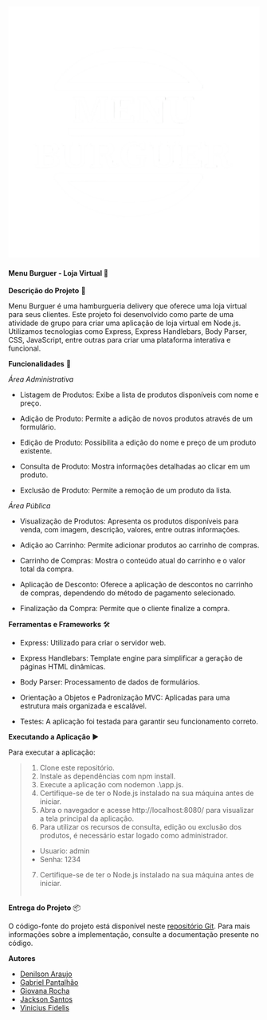 <center>

![Logo](./publico/img/logo-header.png)

</center>

#### Menu Burguer - Loja Virtual 🍔

**Descrição do Projeto** 📝

Menu Burguer é uma hamburgueria delivery que oferece uma loja virtual para seus clientes. Este projeto foi desenvolvido como parte de uma atividade de grupo para criar uma aplicação de loja virtual em Node.js. Utilizamos tecnologias como Express, Express Handlebars, Body Parser, CSS, JavaScript, entre outras para criar uma plataforma interativa e funcional.

**Funcionalidades** 🛒

*Área Administrativa*

- Listagem de Produtos: Exibe a lista de produtos disponíveis com nome e preço.
  
  <!-- ![Listagem de Produtos](link_para_imagem_listagem_de_produtos.png) -->
  
- Adição de Produto: Permite a adição de novos produtos através de um formulário.

  <!-- ![Adição de Produto](link_para_imagem_adicao_de_produto.png) -->

- Edição de Produto: Possibilita a edição do nome e preço de um produto existente.
  
- Consulta de Produto: Mostra informações detalhadas ao clicar em um produto.
  
- Exclusão de Produto: Permite a remoção de um produto da lista.

*Área Pública*

- Visualização de Produtos: Apresenta os produtos disponíveis para venda, com imagem, descrição, valores, entre outras informações.
  
  <!-- ![Visualização de Produtos](link_para_imagem_visualizacao_de_produtos.png) -->

- Adição ao Carrinho: Permite adicionar produtos ao carrinho de compras.
  
- Carrinho de Compras: Mostra o conteúdo atual do carrinho e o valor total da compra.
  
- Aplicação de Desconto: Oferece a aplicação de descontos no carrinho de compras, dependendo do método de pagamento selecionado.
  
- Finalização da Compra: Permite que o cliente finalize a compra.

**Ferramentas e Frameworks** 🛠️

- Express: Utilizado para criar o servidor web.
  
- Express Handlebars: Template engine para simplificar a geração de páginas HTML dinâmicas.
  
- Body Parser: Processamento de dados de formulários.
  
- Orientação a Objetos e Padronização MVC: Aplicadas para uma estrutura mais organizada e escalável.
  
- Testes: A aplicação foi testada para garantir seu funcionamento correto.

**Executando a Aplicação** ▶️

Para executar a aplicação:

>1. Clone este repositório.
>2. Instale as dependências com npm install.
>3. Execute a aplicação com nodemon .\app.js.
>4. Certifique-se de ter o Node.js instalado na sua máquina antes de iniciar.
>5. Abra o navegador e acesse http://localhost:8080/ para visualizar a tela principal da aplicação.
>6. Para utilizar os recursos de consulta, edição ou exclusão dos produtos, é necessário estar logado como administrador.
>* Usuario: admin
>* Senha: 1234
>7. Certifique-se de ter o Node.js instalado na sua máquina antes de iniciar.<br> <br>


**Entrega do Projeto** 📦

O código-fonte do projeto está disponível neste [repositório Git](https://github.com/Newdevs2023/ProjetoFinal). Para mais informações sobre a implementação, consulte a documentação presente no código.

**Autores**
- [Denilson Araujo](https://www.linkedin.com/in/denilson-araujo-686aa9168/)
- [Gabriel Pantalhão](https://www.linkedin.com/in/gabriel-pantalh%C3%A3o-758ab625b/)
- [Giovana Rocha](https://www.linkedin.com/in/giovanna-rocha-650575260/)
- [Jackson Santos](https://www.linkedin.com/in/jacksonhenriqueapsantos/)
- [Vinicius Fidelis]()
